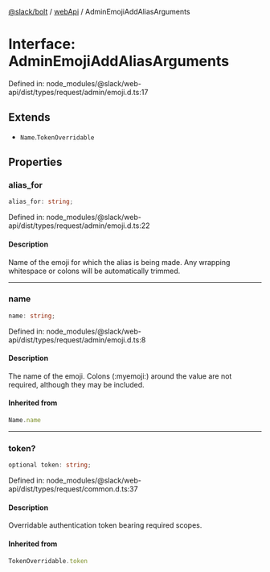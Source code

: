 [@slack/bolt](../../../../index.md) / [webApi](../index.md) / AdminEmojiAddAliasArguments

# Interface: AdminEmojiAddAliasArguments

Defined in: node\_modules/@slack/web-api/dist/types/request/admin/emoji.d.ts:17

## Extends

- `Name`.`TokenOverridable`

## Properties

### alias\_for

```ts
alias_for: string;
```

Defined in: node\_modules/@slack/web-api/dist/types/request/admin/emoji.d.ts:22

#### Description

Name of the emoji for which the alias is being made.
Any wrapping whitespace or colons will be automatically trimmed.

***

### name

```ts
name: string;
```

Defined in: node\_modules/@slack/web-api/dist/types/request/admin/emoji.d.ts:8

#### Description

The name of the emoji. Colons (:myemoji:) around the value are not required,
although they may be included.

#### Inherited from

```ts
Name.name
```

***

### token?

```ts
optional token: string;
```

Defined in: node\_modules/@slack/web-api/dist/types/request/common.d.ts:37

#### Description

Overridable authentication token bearing required scopes.

#### Inherited from

```ts
TokenOverridable.token
```
